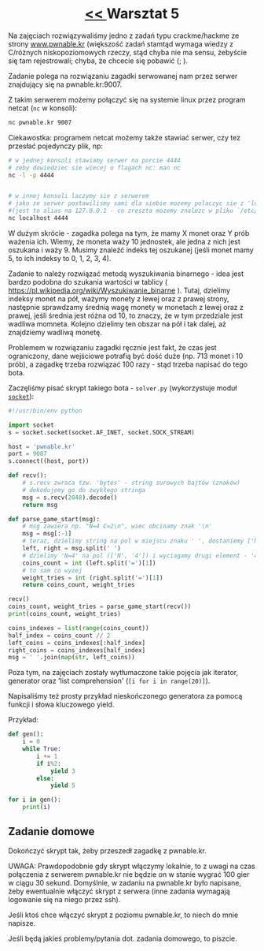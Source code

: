 <h1 align="center"><a href="../lab3/lab3.md"> << </a>Warsztat 5</h1>

Na zajęciach rozwiązywaliśmy jedno z zadań typu crackme/hackme ze strony www.pwnable.kr (większość zadań stamtąd wymaga wiedzy z C/różnych niskopoziomowych rzeczy, stąd chyba nie ma sensu, żebyście się tam rejestrowali; chyba, że chcecie się pobawić (; ).

Zadanie polega na rozwiązaniu zagadki serwowanej nam przez serwer znajdujący się na pwnable.kr:9007.

Z takim serwerem możemy połączyć się na systemie linux przez program netcat (`nc` w konsoli):

```bash
nc pwnable.kr 9007
```

Ciekawostka: programem netcat możemy także stawiać serwer, czy tez przesłać pojedynczy plik, np:

```bash
# w jednej konsoli stawiamy serwer na porcie 4444
# zeby dowiedziec sie wiecej o flagach nc: man nc
nc -l -p 4444


# w innej konsoli laczymy sie z serwerem
# jako ze serwer postawilismy sami dla siebie mozemy polaczyc sie z 'localhost'
#(jest to alias na 127.0.0.1 - co zreszta mozemy znalezc w pliku `/etc/hosts`)
nc localhost 4444
```


W dużym skrócie - zagadka polega na tym, że mamy X monet oraz Y prób ważenia ich. Wiemy, że moneta waży 10 jednostek, ale jedna z nich jest oszukana i waży 9. Musimy znaleźć indeks tej oszukanej (jeśli monet mamy 5, to ich indeksy to 0, 1, 2, 3, 4).

Zadanie to należy rozwiązać metodą wyszukiwania binarnego - idea jest bardzo podobna do szukania wartości w tablicy ( https://pl.wikipedia.org/wiki/Wyszukiwanie_binarne ). Tutaj, dzielimy indeksy monet na pół, ważymy monety z lewej oraz z prawej strony, następnie sprawdzamy średnią wagę monety w monetach z lewej oraz z prawej, jeśli średnia jest różna od 10, to znaczy, że w tym przedziale jest wadliwa momneta. Kolejno dzielimy ten obszar na pół i tak dalej, aż znajdziemy wadliwą monetę.

Problemem w rozwiązaniu zagadki ręcznie jest fakt, że czas jest ograniczony, dane wejściowe potrafią być dość duże (np. 713 monet i 10 prób), a zagadkę trzeba rozwiązać 100 razy - stąd trzeba napisać do tego bota.

Zaczęliśmy pisać skrypt takiego bota - `solver.py` (wykorzystuje moduł [`socket`](https://docs.python.org/3/howto/sockets.html)):

```python
#!/usr/bin/env python

import socket
s = socket.socket(socket.AF_INET, socket.SOCK_STREAM)

host = 'pwnable.kr'
port = 9007
s.connect((host, port))

def recv():
    # s.recv zwraca tzw. 'bytes' - string surowych bajtów (znaków)
    # dekodujemy go do zwykłego stringa
    msg = s.recv(2048).decode()
    return msg

def parse_game_start(msg):
    # msg zawiera np. "N=4 C=2\n", wiec obcinamy znak '\n'
    msg = msg[:-1]
    # teraz, dzielimy string na pol w miejscu znaku ' ', dostaniemy ['N=4', 'C=2']
    left, right = msg.split(' ')
    # dzielimy 'N=4' na pol (['N', '4']) i wyciagamy drugi element - '4', a nastepnie zamieniamy go na int
    coins_count = int (left.split('=')[1])
    # to sam co wyzej
    weight_tries = int (right.split('=')[1])
    return coins_count, weight_tries

recv()
coins_count, weight_tries = parse_game_start(recv())
print(coins_count, weight_tries)

coins_indexes = list(range(coins_count))
half_index = coins_count // 2
left_coins = coins_indexes[:half_index]
right_coins = coins_indexes[half_index]
msg = ' '.join(map(str, left_coins))
```

Poza tym, na zajęciach zostały wytłumaczone takie pojęcia jak iterator, generator oraz 'list comprehension' (`[i for i in range(20)]`).

Napisaliśmy też prosty przykład nieskończonego generatora za pomocą funkcji i słowa kluczowego yield.

Przykład:

```python
def gen():
    i = 0
    while True:
        i += 1
        if i%2:
            yield 3
        else:
            yield 5

for i in gen():
    print(i)
```

## Zadanie domowe

Dokończyć skrypt tak, żeby przeszedł zagadkę z pwnable.kr.

UWAGA: Prawdopodobnie gdy skrypt włączymy lokalnie, to z uwagi na czas połączenia z serwerem pwnable.kr nie będzie on w stanie wygrać 100 gier w ciągu 30 sekund. Domyślnie, w zadaniu na pwnable.kr było napisane, żeby ewentualnie włączyć skrypt z serwera (inne zadania wymagają logowanie się na niego przez ssh).

Jeśli ktoś chce włączyć skrypt z poziomu pwnable.kr, to niech do mnie napisze.

Jeśli będą jakieś problemy/pytania dot. zadania domowego, to piszcie.
